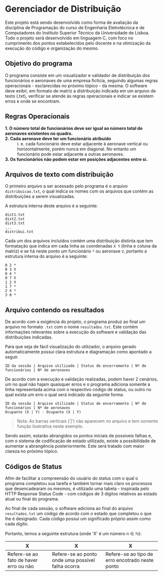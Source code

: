 # Gerenciador de Distribuição
Este projeto está sendo desenvolvido como forma de avaliação da disciplina de Programação do curso de Engenharia Eletrotécnica e de Computadores do Instituto Superior Técnico da Universidade de Lisboa. 
Todo o projeto será desenvolvido em linguagem C, com foco no cumprimento dos pontos estabelecidos pelo docente e na otimização da execução do código e organização do mesmo.

## Objetivo do programa
O programa consiste em um visualizador e validador de distribuição dos funcionários e aeronaves de uma empresa fictícia, seguindo algumas regras operacionais - esclarecidas no próximo tópico - da mesma. O software deve exibir, em formato de matriz a distribuição indicada em um arquivo de texto (.txt), verificar se atende às regras operacionais e indicar se existem erros e onde se encontram.

## Regras Operacionais

<dl>
    <dt><strong>1. O número total de funcionários deve ser igual ao número total de aeronaves existentes no
    quadro.</strong></dt>
    <dt><strong>2. Cada aeronave deve ter um funcionário atribuído </strong></dt>
        <dd> i. e. cada funcionário deve estar adjacente à
        aeronave vertical ou horizontalmente, porém nunca em diagonal. No entanto um
        funcionário pode estar adjacente a outras aeronaves.
    </dd>
    <dt><strong>3. Os funcionários não podem estar em posições adjacentes entre si.</strong></dt>
</dl>

## Arquivos de texto com distribuição
O primeiro arquivo a ser acessado pelo programa é o arquivo `distribuicao.txt`, o qual indica os nomes com os arquivos que contém as distribuições a serem visualizadas.<br>

A estrutura interna deste arquivo é a seguinte:
```
dist1.txt
dist2.txt
dist3.txt
...
distribui.txt
```
Cada um dos arquivos incluídos contém uma distribuição distinta que tem formatação que indica em cada linha as coordenadas `X Y` (linha e coluna da matriz) e se há neste ponto um funcionário `*` ou aeronave `V`, portanto a estrutura interna do arquivo é a seguinte:
```
0 2 *
0 3 V
0 4 *
0 7 V
1 2 V
1 7 *
2 4 *
3 0 *
```

## Arquivo contendo os resultados

De acordo com a exigência do projeto, o programa produz ao final um arquivo no formato `.txt` com o nome `resultados.txt`. Este contém informações relevantes sobre a execução do software e validação das distribuições indicadas.

Para que seja de fácil visualização do utilizador, o arquivo gerado automaticamente possui clara estrutura e diagramação como apontado a seguir.

```
ID da sessão | Arquivo utilizado | Status de encerramento | Nº de funcionários | Nº de aeronaves

```
De acordo com a execução e validação realizadas, podem haver 2 cenários, um no qual não hajam quaisquer erros e o programa adiciona somente a linha representada acima com o respectivo código de status, ou outro no qual exista um erro o qual será indicado da seguinte forma:

```
ID da sessão | Arquivo utilizado | Status de encerramento | Nº de funcionários | Nº de aeronaves
Ocupante (X | Y) - Ocupante (X | Y)
```
> Nota: As barras verticais ('|') não aparecem no arquivo e tem somente função ilustrativa neste exemplo.

Sendo assim, estarão abrangidos os pontos iniciais de possíveis falhas e, com o sistema de codificação de estado utilizado, existe a possibilidade de aumentar a abrangência posteriormente. Este será tratado com maior clareza no próximo tópico.

## Códigos de Status

Afim de facilitar a compreensão do usuário do status com o qual o programa completou sua tarefa e também tornar mais claro os processos que desencadearam os mesmos, é utilizado uma tabela - inspirada pelo HTTP Response Status Code - com códigos de 3 dígitos relativos ao estado atual ou final do programa. 

Ao final de cada sessão, o software adiciona ao final do arquivo `resultados.txt` um código de acordo com o estado que completou o que lhe é designado. Cada código possui um significado próprio assim como cada dígito.

Portanto, temos a seguinte estrutura (onde 'X' é um número $n \in\mathbb N$):

X | X | X
|-|-|-|
|Refere-se ao fato de haver erro ou não|Refere-se ao ponto onde uma possível falha ocorra| Refere-se ao tipo de erro encotrado neste ponto|
